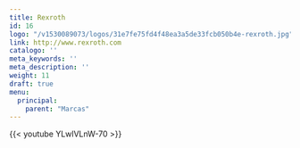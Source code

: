 ```yaml
---
title: Rexroth
id: 16
logo: "/v1530089073/logos/31e7fe75fd4f48ea3a5de33fcb050b4e-rexroth.jpg"
link: http://www.rexroth.com
catalogo: ''
meta_keywords: ''
meta_description: ''
weight: 11
draft: true
menu:
  principal:
    parent: "Marcas"
---
```

{{< youtube YLwlVLnW-70 >}}